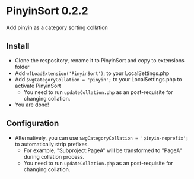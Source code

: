 # PinyinSort 0.2.2

Add pinyin as a category sorting collation

## Install

- Clone the respository, rename it to PinyinSort and copy to extensions folder
- Add `wfLoadExtension('PinyinSort')`; to your LocalSettings.php
- Add `$wgCategoryCollation = 'pinyin';` to your LocalSettings.php to activate PinyinSort
  - You need to run `updateCollation.php` as an post-requisite for changing collation.
- You are done!

## Configuration

- Alternatively, you can use `$wgCategoryCollation = 'pinyin-noprefix';` to automatically strip prefixes.
  - For example, "Subproject:PageA" will be transformed to "PageA" during collation process.
  - You need to run `updateCollation.php` as an post-requisite for changing collation.
